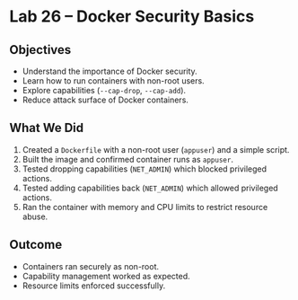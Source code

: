 # Lab 26 – Docker Security Basics

## Objectives
- Understand the importance of Docker security.
- Learn how to run containers with non-root users.
- Explore capabilities (`--cap-drop`, `--cap-add`).
- Reduce attack surface of Docker containers.

## What We Did
1. Created a `Dockerfile` with a non-root user (`appuser`) and a simple script.
2. Built the image and confirmed container runs as `appuser`.
3. Tested dropping capabilities (`NET_ADMIN`) which blocked privileged actions.
4. Tested adding capabilities back (`NET_ADMIN`) which allowed privileged actions.
5. Ran the container with memory and CPU limits to restrict resource abuse.

## Outcome
- Containers ran securely as non-root.
- Capability management worked as expected.
- Resource limits enforced successfully.
